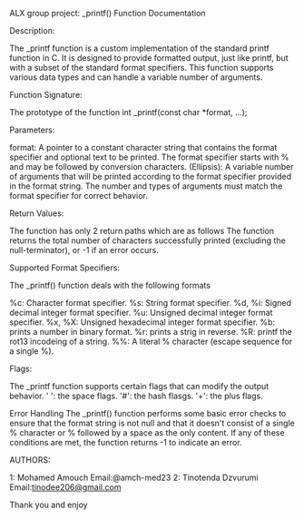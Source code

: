 ALX group project: _printf() Function Documentation

Description:

The _printf function is a custom implementation of the standard printf function in C. It is designed to provide formatted output, just like printf, but with a subset of the standard format specifiers. This function supports various data types and can handle a variable number of arguments.

Function Signature:

The prototype of the function
int _printf(const char *format, ...);

Parameters:

format: A pointer to a constant character string that contains the format specifier and optional text to be printed. The format specifier starts with % and may be followed by conversion characters.
 (Ellipsis): A variable number of arguments that will be printed according to the format specifier provided in the format string. The number and types of arguments must match the format specifier for correct behavior.

Return Values:

The function has only 2 return paths which are as follows
The function returns the total number of characters successfully printed (excluding the null-terminator), or -1 if an error occurs.

Supported Format Specifiers:

The _printf() function deals with the following formats

%c: Character format specifier.
%s: String format specifier.
%d, %i: Signed decimal integer format specifier.
%u: Unsigned decimal integer format specifier.
%x, %X: Unsigned hexadecimal integer format specifier.
%b: prints a number in binary format.
%r: prints a strig in reverse.
%R: printf the rot13 incodeing of a string.
%%: A literal % character (escape sequence for a single %).

Flags:

The _printf function supports certain flags that can modify the output behavior.
' ': the space flags.
'#': the hash flasgs.
'+': the plus flags.

Error Handling
The _printf() function performs some basic error checks to ensure that the format string is not null and that it doesn't consist of a single % character or % followed by a space as the only content. If any of these conditions are met, the function returns -1 to indicate an error.

AUTHORS:

1: Mohamed Amouch
Email:@amch-med23 
2: Tinotenda Dzvurumi 
Email:tinodee206@gmail.com

Thank you and enjoy
